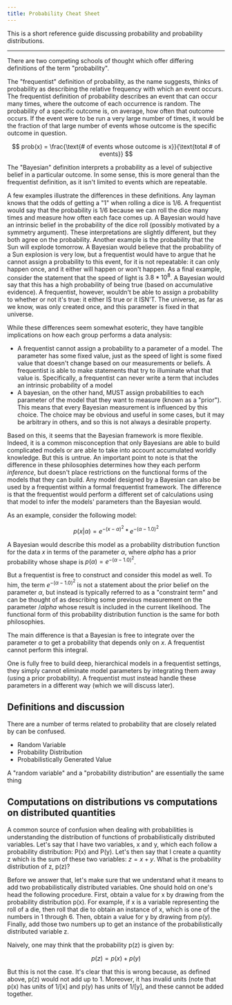 ```yaml
---
title: Probability Cheat Sheet
---
```



This is a short reference guide discussing probability and probability distributions.

<hr>


There are two competing schools of thought which offer differing definitions of the term "probability".

The "frequentist" definition of probability, as the name suggests, thinks of probability as describing the relative frequency with which an event occurs.  The frequentist definition of probability describes an event that can occur many times, where the outcome of each occurrence is random.  The probability of a specific outcome is, on average, how often that outcome occurs.  If the event were to be run a very large number of times, it would be the fraction of that large number of events whose outcome is the specific outcome in question.

$$
prob(x) = \frac{\text{# of events whose outcome is x}}{\text{total # of events}}
$$

The "Bayesian" definition interprets a probability as a level of subjective belief in a particular outcome.  In some sense, this is more general than the frequentist definition, as it isn't limited to events which are repeatable.

A few examples illustrate the differences in these definitions.  Any layman knows that the odds of getting a "1" when rolling a dice is 1/6.  A frequentist would say that the probability is 1/6 because we can roll the dice many times and measure how often each face comes up.  A Bayesian would have an intrinsic belief in the probability of the dice roll (possibly motivated by a symmetry argument).  These interpretations are slightly different, but they both agree on the probability.  Another example is the probability that the Sun will explode tomorrow.  A Bayesian would believe that the probability of a Sun explosion is very low, but a frequentist would have to argue that he cannot assign a probability to this event, for it is not repeatable: it can only happen once, and it either will happen or won't happen.  As a final example, consider the statement that the speed of light is $3.8 * 10^8$.  A Bayesian would say that this has a high probability of being true (based on accumulative evidence).  A frequentist, however, wouldn't be able to assign a probability to whether or not it's true: it either IS true or it ISN'T.  The universe, as far as we know, was only created once, and this parameter is fixed in that universe.

While these differences seem somewhat esoteric, they have tangible implications on how each group performs a data analysis:
- A frequentist cannot assign a probability to a parameter of a model.  The parameter has some fixed value, just as the speed of light is some fixed value that doesn't change based on our measurements or beliefs.  A frequentist is able to make statements that try to illuminate what that value is.  Specifically, a frequentist can never write a term that includes an intrinsic probability of a model
- A bayesian, on the other hand, MUST assign probabilities to each parameter of the model that they want to measure (known as a "prior").  This means that every Bayesian measurement is influenced by this choice.  The choice may be obvious and useful in some cases, but it may be arbitrary in others, and so this is not always a desirable property.

Based on this, it seems that the Bayesian framework is more flexible.  Indeed, it is a common misconception that only Bayesians are able to build complicated models or are able to take into account accumulated worldly knowledge.  But this is untrue.  An important point to note is that the difference in these philosophies determines how they each perform *inference*, but doesn't place restrictions on the functional forms of the models that they can build.  Any model designed by a Bayesian can also be used by a frequentist within a formal frequentist framework.  The difference is that the frequentist would perform a different set of calculations using that model to infer the models' parameters than the Bayesian would.

As an example, consider the following model:

$$
p(x | \alpha) = e^{-(x-\alpha)^2}*e^{-(\alpha - 1.0)^2}
$$

A Bayesian would describe this model as a probability distribution function for the data $x$ in terms of the parameter $\alpha$, where $alpha$ has a prior probability whose shape is $p(\alpha) = e^{-(\alpha - 1.0)^2}$.  

But a frequentist is free to construct and consider this model as well.  To him, the term $e^{-(\alpha - 1.0)^2}$ is not a statement about the prior belief on the parameter $\alpha$, but instead is typically referred to as a "constraint term" and can be thought of as describing some previous measurement on the parameter $/alpha$ whose result is included in the current likelihood.  The functional form of this probability distribution function is the same for both philosophies.

The main difference is that a Bayesian is free to integrate over the parameter $\alpha$ to get a probability that depends only on $x$.  A frequentist cannot perform this integral.

One is fully free to build deep, hierarchical models in a frequentist settings, they simply cannot eliminate model parameters by integrating them away (using a prior probability).  A frequentist must instead handle these parameters in a different way (which we will discuss later).


## Definitions and discussion

There are a number of terms related to probability that are closely related by can be confused.

- Random Variable
- Probability Distribution
- Probabilistically Generated Value

A "random variable" and a "probability distribution" are essentially the same thing



## Computations on distributions vs computations on distributed quantities

A common source of confusion when dealing with probabilities is understanding the distribution of functions of probabilistically distributed variables.  Let's say that I have two variables, x and y, which each follow a probability distribution: P(x) and P(y).  Let's then say that I create a quantity z which is the sum of these two variables: $z = x + y$.  What is the probability distribution of z, p(z)?

Before we answer that, let's make sure that we understand what it means to add two probabilistically distributed variables.  One should hold on one's head the following procedure.  First, obtain a value for x by drawing from the probability distribution p(x).  For example, if x is a variable representing the roll of a die, then roll that die to obtain an instance of x, which is one of the numbers in 1 through 6.  Then, obtain a value for y by drawing from p(y).  Finally, add those two numbers up to get an instance of the probabilistically distributed variable z.

Naively, one may think that the probability p(z) is given by:

$$ p(z) = p(x) + p(y) $$

But this is not the case.  It's clear that this is wrong because, as defined above, p(z) would not add up to 1.  Moreover, it has invalid units (note that p(x) has units of 1/[x] and p(y) has units of 1/[y], and these cannot be added together.

